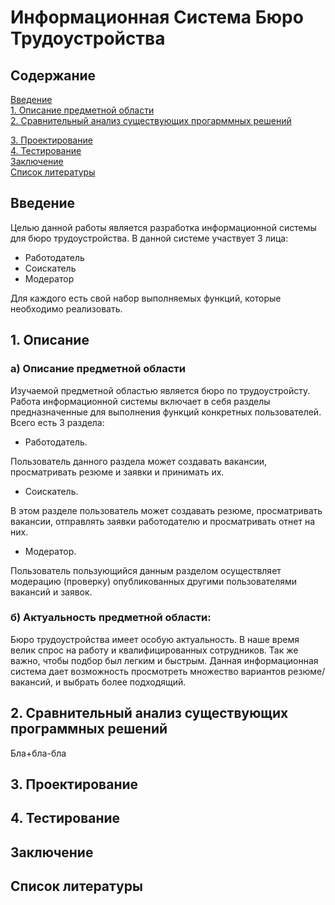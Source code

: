 # Информационная Система Бюро Трудоустройства
## Содержание  
[Введение](#introduction)  
[1. Описание предметной области](#domainDescription)  
[2. Сравнительный анализ существующих прогарммных решений](#existingSoftware)

[3. Проектирование](#design)  
[4. Тестирование](#testing)    
[Заключение](#conclusion)  
[Список литературы](#bibliography)

<a name="introduction"/>

## Введение
Целью данной работы является разработка информационной системы для бюро трудоустройства. В данной системе участвует 3 лица: 
- Работодатель
- Соискатель
- Модератор

Для каждого есть свой набор выполняемых функций, которые необходимо реализовать.
<a name="domainDescription"/>

## 1. Описание
### a) Описание предметной области
Изучаемой предметной областью является бюро по трудоустройсту. Работа информационной системы включает в себя разделы предназначенные для выполнения функций конкретных пользователей. Всего есть 3 раздела: 
- Работодатель.

Пользователь данного раздела может создавать вакансии, просматривать резюме и заявки и принимать их. 
- Соискатель.

В этом разделе пользователь может создавать резюме, просматривать вакансии, отправлять заявки работодателю и просматривать отнет на них.
- Модератор.

Пользователь пользующийся данным разделом осуществляет модерацию (проверку) опубликованных другими пользователями вакансий и заявок.
### б) Актуальность предметной области:
Бюро трудоустройства имеет особую актуальность. В наше время велик спрос на работу и квалифицированных сотрудников. Так же важно, чтобы подбор был легким и быстрым. Данная информационная система дает возможность просмотреть множество вариантов резюме/вакансий, и выбрать более подходящий.
<a name="existingSoftware"/>

## 2. Сравнительный анализ существующих программных решений
Бла+бла-бла
<a name="design"/>

## 3. Проектирование
<a name="testing"/>

## 4. Тестирование
<a name="conclusion"/>

## Заключение
<a name="bibliography"/>

## Список литературы
